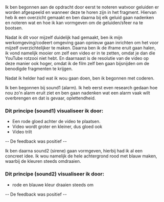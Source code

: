 Ik ben begonnen aan de opdracht door eerst te noteren watvoor geluiden er worden afgespeeld en wanneer deze te horen zijn in het fragment. Hiervan heb ik een overzicht gemaakt en ben daarna bij elk geluid gaan nadenken en noteren wat en hoe ik kan vormgeven om de geluiden/sfeer na te bootsen.

Nadat ik dit voor mijzelf duidelijk had gemaakt, ben ik mijn werkomgeving/codeert omgeving gaan opnieuw gaan inrichten om het voor mijzelf overzichtelijker te maken. Daarna ben ik de iframe eruit gaan halen, ik vond namelijk mooier om zelf een video er in te zetten, omdat je dan die YouTube rotzooi niet hebt. En daarnaast is de resolutie van de video op deze manier ook hoger, omdat ik de film zelf ben gaan bijsnijden om de benodigde fragmenten te krijgen.


Nadat ik helder had wat ik wou gaan doen, ben ik begonnen met coderen. 

Ik ben begonnen bij sound1 (alarm). Ik heb eerst even research gedaan hoe nou zo'n alarm eruit ziet en ben gaan nadenken wat een alarm vaak wilt overbrengen en dat is gevaar, oplettendheid.

### Dit principe (sound1) visualiseer ik door:
- Een rode gloed achter de video te plaatsen.
- Video wordt groter en kleiner, dus gloed ook
- Video trilt

-- De feedback was positief --


Ik ben daarna sound2 (sirene) gaan vormgeven, hierbij had ik al een concreet idee. Ik wou namelijk de hele achtergrond rood met blauw maken, waarbij de kleuren steeds omdraaien.

### Dit principe (sound2) visualiseer ik door:
- rode en blauwe kleur draaien steeds om

-- De feedback was positief --
